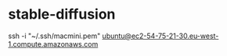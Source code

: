 # stable-diffusion

ssh -i "~/.ssh/macmini.pem" ubuntu@ec2-54-75-21-30.eu-west-1.compute.amazonaws.com

